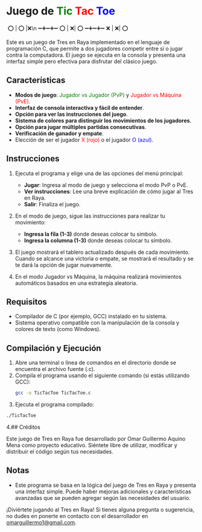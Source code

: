 # Juego de <span style="color: green;">Tic</span> <span style="color: red;">Tac</span> <span style="color: blue;">Toe</span>

⁣        ⭕ | ⭕ |❌\n
        ➖➕➖➕➖
        ⭕ |⁣ ❌| ⭕
        ➖➕➖➕➖
        ❌ | ❌| ⭕

Este es un juego de Tres en Raya implementado en el lenguaje de programación C, que permite a dos jugadores competir entre sí o jugar contra la computadora. El juego se ejecuta en la consola y presenta una interfaz simple pero efectiva para disfrutar del clásico juego.

## Características

- **Modos de juego**: <span style="color: green;">Jugador vs Jugador (PvP)</span> y <span style="color: red;">Jugador vs Máquina (PvE)</span>.
- **Interfaz de consola interactiva y fácil de entender**.
- **Opción para ver las instrucciones del juego**.
- **Sistema de colores para distinguir los movimientos de los jugadores**.
- **Opción para jugar múltiples partidas consecutivas**.
- **Verificación de ganador y empate**.
- Elección de ser el jugador <span style="color: red;">X (rojo)</span> o el jugador <span style="color: blue;">O (azul)</span>.

## Instrucciones

1. Ejecuta el programa y elige una de las opciones del menú principal:
   - **Jugar**: Ingresa al modo de juego y selecciona el modo PvP o PvE.
   - **Ver instrucciones**: Lee una breve explicación de cómo jugar al Tres en Raya.
   - **Salir**: Finaliza el juego.

2. En el modo de juego, sigue las instrucciones para realizar tu movimiento:
   - **Ingresa la fila (1-3)** donde deseas colocar tu símbolo.
   - **Ingresa la columna (1-3)** donde deseas colocar tu símbolo.

3. El juego mostrará el tablero actualizado después de cada movimiento. Cuando se alcance una victoria o empate, se mostrará el resultado y se te dará la opción de jugar nuevamente.

4. En el modo Jugador vs Máquina, la máquina realizará movimientos automáticos basados en una estrategia aleatoria.

## Requisitos

- Compilador de C (por ejemplo, GCC) instalado en tu sistema.
- Sistema operativo compatible con la manipulación de la consola y colores de texto (como Windows).

## Compilación y Ejecución

1. Abre una terminal o línea de comandos en el directorio donde se encuentra el archivo fuente (.c).
2. Compila el programa usando el siguiente comando (si estás utilizando GCC):
   ```bash
   gcc -o TicTacToe TicTacToe.c
    ```
3. Ejecuta el programa compilado:
  ```bash
  ./TicTacToe
   ```

4.## Créditos

Este juego de Tres en Raya fue desarrollado por Omar Guillermo Aquino Mena como proyecto educativo. Siéntete libre de utilizar, modificar y distribuir el código según tus necesidades.

## Notas

- Este programa se basa en la lógica del juego de Tres en Raya y presenta una interfaz simple. Puede haber mejoras adicionales y características avanzadas que se pueden agregar según las necesidades del usuario.

¡Diviértete jugando al Tres en Raya! Si tienes alguna pregunta o sugerencia, no dudes en ponerte en contacto con el desarrollador en [omarguillermo1@gmail.com](mailto:omarguillermo1@gmail.com).
